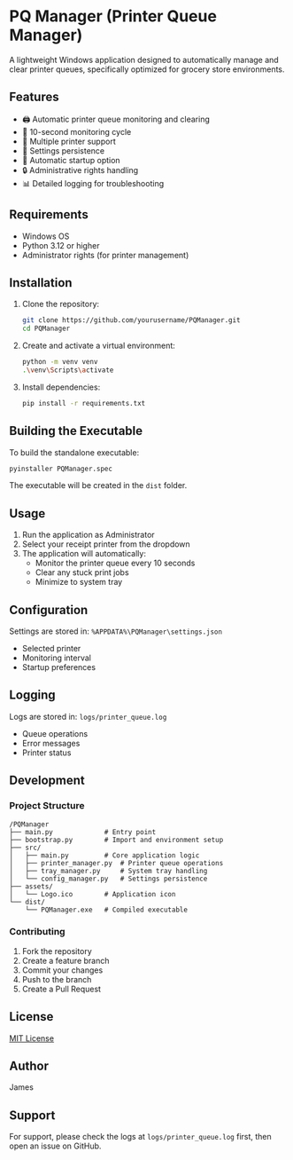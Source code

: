 # PQ Manager (Printer Queue Manager)

A lightweight Windows application designed to automatically manage and clear printer queues, specifically optimized for grocery store environments.

## Features

- 🖨️ Automatic printer queue monitoring and clearing
- 🔄 10-second monitoring cycle
- 🎯 Multiple printer support
- 💾 Settings persistence
- 🚀 Automatic startup option
- 🔒 Administrative rights handling
- 📊 Detailed logging for troubleshooting

## Requirements

- Windows OS
- Python 3.12 or higher
- Administrator rights (for printer management)

## Installation

1. Clone the repository:
   ```bash
   git clone https://github.com/yourusername/PQManager.git
   cd PQManager
   ```

2. Create and activate a virtual environment:
   ```bash
   python -m venv venv
   .\venv\Scripts\activate
   ```

3. Install dependencies:
   ```bash
   pip install -r requirements.txt
   ```

## Building the Executable

To build the standalone executable:

```bash
pyinstaller PQManager.spec
```

The executable will be created in the `dist` folder.

## Usage

1. Run the application as Administrator
2. Select your receipt printer from the dropdown
3. The application will automatically:
   - Monitor the printer queue every 10 seconds
   - Clear any stuck print jobs
   - Minimize to system tray

## Configuration

Settings are stored in: `%APPDATA%\PQManager\settings.json`
- Selected printer
- Monitoring interval
- Startup preferences

## Logging

Logs are stored in: `logs/printer_queue.log`
- Queue operations
- Error messages
- Printer status

## Development

### Project Structure
```
/PQManager
├── main.py             # Entry point
├── bootstrap.py        # Import and environment setup
├── src/
│   ├── main.py         # Core application logic
│   ├── printer_manager.py  # Printer queue operations
│   ├── tray_manager.py     # System tray handling
│   └── config_manager.py   # Settings persistence
├── assets/
│   └── Logo.ico        # Application icon
└── dist/
    └── PQManager.exe   # Compiled executable
```

### Contributing

1. Fork the repository
2. Create a feature branch
3. Commit your changes
4. Push to the branch
5. Create a Pull Request

## License

[MIT License](LICENSE)

## Author

James

## Support

For support, please check the logs at `logs/printer_queue.log` first, then open an issue on GitHub.